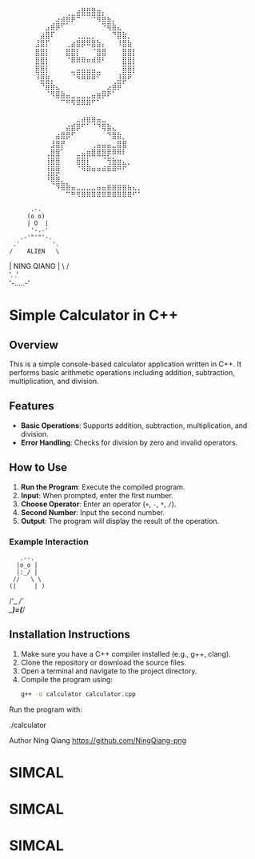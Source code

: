 ﻿⠀⠀⠀⠀⠀⠀⠀⠀⠀⠀⠀⠀⠀⣠⣶⣶⣶⣤⡀⠀⠀⠀⠀⠀⠀⠀⠀⠀⠀⠀
⠀⠀⠀⠀⠀⠀⠀⠀⠀⣠⣴⣾⡿⠛⠉⠉⠙⢿⣷⣦⡀⠀⠀⠀⠀⠀⠀⠀⠀⠀
⠀⠀⠀⠀⠀⠀⠀⣠⣾⡿⠋⠁⠀⠀⠀⠀⠀⠀⠙⢿⣷⣄⠀⠀⠀⠀⠀⠀⠀⠀
⠀⠀⠀⠀⠀⠀⣴⣿⠏⠀⠀⠀⠀⢀⣀⣀⡀⠀⠀⠀⠙⣿⣷⡀⠀⠀⠀⠀⠀⠀
⠀⠀⠀⠀⠀⣸⣿⡏⠀⠀⠀⢀⣴⣿⡿⠿⣿⣷⡄⠀⠀⠸⣿⣷⠀⠀⠀⠀⠀⠀
⠀⠀⠀⠀⠀⣿⣿⡇⠀⠀⠀⣿⣿⡇⠀⠀⠈⣿⣿⠀⠀⠀⣿⣿⡇⠀⠀⠀⠀⠀                        
⠀⠀⠀⠀⠀⣿⣿⡇⠀⠀⠀⠈⠿⠿⠿⠶⠾⠿⠃⠀⠀⠀⣿⣿⡇⠀⠀⠀⠀⠀
⠀⠀⠀⠀⠀⣿⣿⡇⠀⠀⠀⠀⣀⣤⣤⣤⣤⣀⠀⠀⠀⠀⣿⣿⡇⠀⠀⠀⠀⠀
⠀⠀⠀⠀⠀⠸⣿⣷⡀⠀⠀⠀⠈⠻⠿⠿⠿⠋⠀⠀⠀⣸⣿⠟⠀⠀⠀⠀⠀⠀
⠀⠀⠀⠀⠀⠀⠙⣿⣷⣄⠀⠀⠀⠀⠀⠀⠀⠀⠀⣠⣾⡿⠁⠀⠀⠀⠀⠀⠀⠀
⠀⠀⠀⠀⠀⠀⠀⠈⠻⣿⣷⣤⣀⣀⣀⣀⣤⣶⡿⠟⠁⠀⠀⠀⠀⠀⠀⠀⠀⠀ 
⠀⠀⠀⠀⠀⠀⠀⠀⠀⠀⠉⠛⠻⠿⠿⠿⠋⠁⠀⠀⠀⠀⠀⠀⠀⠀⠀⠀⠀⠀

⠀⠀⠀⠀⠀⠀⠀⠀⠀⠀⠀⠀⠀⣀⣴⣶⣶⣤⣀⠀⠀⠀⠀⠀⠀⠀⠀⠀⠀⠀⠀⠀⠀⠀
⠀⠀⠀⠀⠀⠀⠀⠀⠀⠀⠀⣴⣾⡿⠋⠁⠈⠙⢿⣷⣄⠀⠀⠀⠀⠀⠀⠀⠀⠀⠀⠀⠀⠀
⠀⠀⠀⠀⠀⠀⠀⠀⠀⣴⣿⡿⠋⠀⠀⠀⠀⠀⠀⠙⣿⣷⡀⠀⠀⠀⠀⠀⠀⠀⠀⠀⠀⠀
⠀⠀⠀⠀⠀⠀⠀⠀⣸⣿⡟⠀⠀⠀⠀⠀⢀⣤⣤⣤⣀⣿⣿⠀⠀⠀⠀⠀⠀⠀⠀⠀⠀⠀
⠀⠀⠀⠀⠀⠀⠀⢀⣿⣿⠁⠀⠀⣀⣤⣶⣿⣿⣿⡿⠿⠿⠇⠀⠀⠀⠀⠀⠀⠀⠀⠀⠀⠀
⠀⠀⠀⠀⠀⠀⠀⢸⣿⣿⠀⠀⠀⣿⣿⡇⠀⠀⠈⢻⣷⣶⣄⡀⠀⠀⠀⠀⠀⠀⠀⠀⠀⠀
⠀⠀⠀⠀⠀⠀⠀⢸⣿⣿⠀⠀⠀⠈⠻⠿⠶⠶⠾⠿⠿⠛⠋⠀⠀⠀⠀⠀⠀⠀⠀⠀⠀⠀
⠀⠀⠀⠀⠀⠀⠀⠸⣿⣷⡀⠀⠀⠀⠀⠀⠀⠀⠀⠀⠀⠀⠀⠀⠀⠀⠀⠀⠀⠀⠀⠀⠀⠀
⠀⠀⠀⠀⠀⠀⠀⠀⠈⠻⣿⣷⣤⣀⣀⣀⣀⣤⣤⣶⣶⣶⣶⣦⣄⡀⠀⠀⠀⠀⠀⠀⠀⠀
⠀⠀⠀⠀⠀⠀⠀⠀⠀⠀⠀⠉⠛⠻⠿⠿⠿⠿⠿⠿⠿⠿⠿⠿⠋⠁⠀⠀⠀⠀⠀⠀⠀⠀


          .-.
         (o o) 
         | O  |  
          '-.-'    
       .-'"'"'-.  
     .'         '. 
    /    ALIEN   \ 
   |   NING QIANG |
    \             /   
     '.         .'    
       '-.....-'




 # Simple Calculator in C++

## Overview
This is a simple console-based calculator application written in C++. It performs basic arithmetic operations including addition, subtraction, multiplication, and division.

## Features
- **Basic Operations**: Supports addition, subtraction, multiplication, and division.
- **Error Handling**: Checks for division by zero and invalid operators.

## How to Use
1. **Run the Program**: Execute the compiled program.
2. **Input**: When prompted, enter the first number.
3. **Choose Operator**: Enter an operator (`+`, `-`, `*`, `/`).
4. **Second Number**: Input the second number.
5. **Output**: The program will display the result of the operation.

### Example Interaction

       .--.  
      |o_o | 
      |:_/ |  
     //   \ \ 
    (|     | )                                                                                       
   /'\_   _/`\
   \___)=(___/
     
   
## Installation Instructions
1. Make sure you have a C++ compiler installed (e.g., g++, clang).
2. Clone the repository or download the source files.
3. Open a terminal and navigate to the project directory.
4. Compile the program using:
   ```bash
   g++ -o calculator calculator.cpp


Run the program with:

./calculator

Author
Ning Qiang
https://github.com/NingQiang-png
# SIMCAL
# SIMCAL
# SIMCAL
